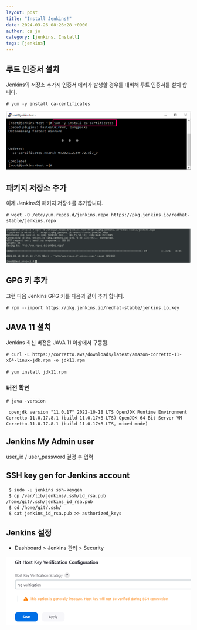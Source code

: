 ```yaml
---
layout: post
title: "Install Jenkins!"
date: 2024-03-26 08:26:28 +0900
author: cs jo
category: [jenkins, Install]
tags: [jenkins]
---
```


## 루트 인증서 설치

Jenkins의 저장소 추가시 인증서 에러가 발생할 경우를 대비해 루트 인증서를 설치 합니다.

```console
# yum -y install ca-certificates
```

![install ca-cert](</assets/img/ca_cert_install.png>)

## 패키지 저장소 추가

이제 Jenkins의 패키지 저장소를 추가합니다.

```console
# wget -O /etc/yum.repos.d/jenkins.repo https://pkg.jenkins.io/redhat-stable/jenkins.repo
```

![Jenkins의 패키지 저장소](</assets/img/add_repo.png>)

## GPG 키 추가

그런 다음 Jenkins GPG 키를 다음과 같이 추가 합니다.

```console
# rpm --import https://pkg.jenkins.io/redhat-stable/jenkins.io.key
```

## JAVA 11 설치

Jenkins 최신 버전은 JAVA 11 이상에서 구동됨.

```console
# curl -L https://corretto.aws/downloads/latest/amazon-corretto-11-x64-linux-jdk.rpm -o jdk11.rpm 

# yum install jdk11.rpm 
```

### 버전 확인

```console
# java -version 
```

```log
 openjdk version "11.0.17" 2022-10-18 LTS OpenJDK Runtime Environment Corretto-11.0.17.8.1 (build 11.0.17+8-LTS) OpenJDK 64-Bit Server VM Corretto-11.0.17.8.1 (build 11.0.17+8-LTS, mixed mode)
```

## Jenkins My Admin user

user_id / user_password  결정 후 입력

## SSH key gen for Jenkins account

```console
 $ sudo -u jenkins ssh-keygen
 $ cp /var/lib/jenkins/.ssh/id_rsa.pub /home/git/.ssh/jenkins_id_rsa.pub
 $ cd /home/git/.ssh/
 $ cat jenkins_id_rsa.pub >> authorized_keys 
```

## Jenkins 설정

- Dashboard > Jenkins 관리 > Security
  
![alt text](</assets/img/conf_jenkins.png>)
